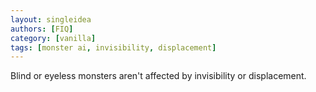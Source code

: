 ```yaml
---
layout: singleidea
authors: [FIQ]
category: [vanilla]
tags: [monster ai, invisibility, displacement]
---
```

Blind or eyeless monsters aren't affected by invisibility or displacement.
